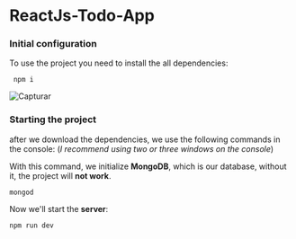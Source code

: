 # ReactJs-Todo-App



### Initial configuration

To use the project you need to install the all dependencies: 

```
 npm i

```
![Capturar](https://user-images.githubusercontent.com/49910898/66718643-830fdc00-edbc-11e9-82fb-2cacc1b7ae2b.PNG)

### Starting the project

after we download the dependencies, we use the following commands in the console:
(*I recommend using two or three windows on the console*)

With this command, we initialize **MongoDB**, which is our database, without it, the project will **not work**.

```JS
mongod
```

Now we'll start the **server**:
```JS
npm run dev
```
